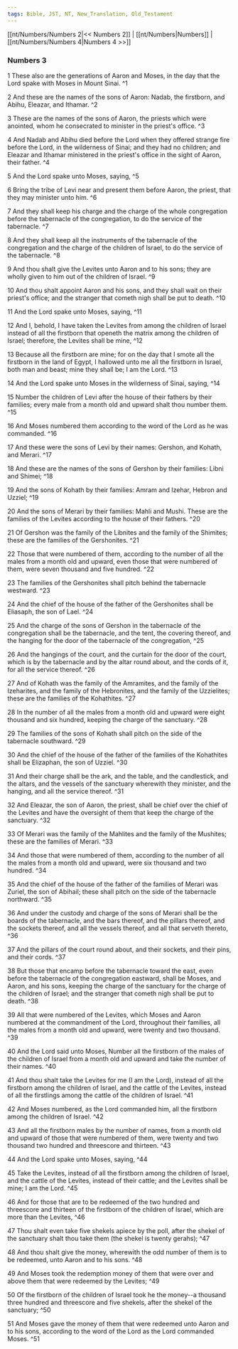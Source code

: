 ```yaml
---
tags: Bible, JST, NT, New_Translation, Old_Testament
---
```


[[nt/Numbers/Numbers 2|<< Numbers 2]] | [[nt/Numbers|Numbers]] | [[nt/Numbers/Numbers 4|Numbers 4 >>]]

### Numbers 3

1 These also are the generations of Aaron and Moses, in the day that the Lord spake with Moses in Mount Sinai.  ^1

2 And these are the names of the sons of Aaron: Nadab, the firstborn, and Abihu, Eleazar, and Ithamar.  ^2

3 These are the names of the sons of Aaron, the priests which were anointed, whom he consecrated to minister in the priest\'s office.  ^3

4 And Nadab and Abihu died before the Lord when they offered strange fire before the Lord, in the wilderness of Sinai; and they had no children; and Eleazar and Ithamar ministered in the priest\'s office in the sight of Aaron, their father.  ^4

5 And the Lord spake unto Moses, saying,  ^5

6 Bring the tribe of Levi near and present them before Aaron, the priest, that they may minister unto him.  ^6

7 And they shall keep his charge and the charge of the whole congregation before the tabernacle of the congregation, to do the service of the tabernacle.  ^7

8 And they shall keep all the instruments of the tabernacle of the congregation and the charge of the children of Israel, to do the service of the tabernacle.  ^8

9 And thou shalt give the Levites unto Aaron and to his sons; they are wholly given to him out of the children of Israel.  ^9

10 And thou shalt appoint Aaron and his sons, and they shall wait on their priest\'s office; and the stranger that cometh nigh shall be put to death.  ^10

11 And the Lord spake unto Moses, saying,  ^11

12 And I, behold, I have taken the Levites from among the children of Israel instead of all the firstborn that openeth the matrix among the children of Israel; therefore, the Levites shall be mine,  ^12

13 Because all the firstborn are mine; for on the day that I smote all the firstborn in the land of Egypt, I hallowed unto me all the firstborn in Israel, both man and beast; mine they shall be; I am the Lord.  ^13

14 And the Lord spake unto Moses in the wilderness of Sinai, saying,  ^14

15 Number the children of Levi after the house of their fathers by their families; every male from a month old and upward shalt thou number them.  ^15

16 And Moses numbered them according to the word of the Lord as he was commanded.  ^16

17 And these were the sons of Levi by their names: Gershon, and Kohath, and Merari.  ^17

18 And these are the names of the sons of Gershon by their families: Libni and Shimei;  ^18

19 And the sons of Kohath by their families: Amram and Izehar, Hebron and Uzziel;  ^19

20 And the sons of Merari by their families: Mahli and Mushi. These are the families of the Levites according to the house of their fathers.  ^20

21 Of Gershon was the family of the Libnites and the family of the Shimites; these are the families of the Gershonites.  ^21

22 Those that were numbered of them, according to the number of all the males from a month old and upward, even those that were numbered of them, were seven thousand and five hundred.  ^22

23 The families of the Gershonites shall pitch behind the tabernacle westward.  ^23

24 And the chief of the house of the father of the Gershonites shall be Eliasaph, the son of Lael.  ^24

25 And the charge of the sons of Gershon in the tabernacle of the congregation shall be the tabernacle, and the tent, the covering thereof, and the hanging for the door of the tabernacle of the congregation,  ^25

26 And the hangings of the court, and the curtain for the door of the court, which is by the tabernacle and by the altar round about, and the cords of it, for all the service thereof.  ^26

27 And of Kohath was the family of the Amramites, and the family of the Izeharites, and the family of the Hebronites, and the family of the Uzzielites; these are the families of the Kohathites.  ^27

28 In the number of all the males from a month old and upward were eight thousand and six hundred, keeping the charge of the sanctuary.  ^28

29 The families of the sons of Kohath shall pitch on the side of the tabernacle southward.  ^29

30 And the chief of the house of the father of the families of the Kohathites shall be Elizaphan, the son of Uzziel.  ^30

31 And their charge shall be the ark, and the table, and the candlestick, and the altars, and the vessels of the sanctuary wherewith they minister, and the hanging, and all the service thereof.  ^31

32 And Eleazar, the son of Aaron, the priest, shall be chief over the chief of the Levites and have the oversight of them that keep the charge of the sanctuary.  ^32

33 Of Merari was the family of the Mahlites and the family of the Mushites; these are the families of Merari.  ^33

34 And those that were numbered of them, according to the number of all the males from a month old and upward, were six thousand and two hundred.  ^34

35 And the chief of the house of the father of the families of Merari was Zuriel, the son of Abihail; these shall pitch on the side of the tabernacle northward.  ^35

36 And under the custody and charge of the sons of Merari shall be the boards of the tabernacle, and the bars thereof, and the pillars thereof, and the sockets thereof, and all the vessels thereof, and all that serveth thereto,  ^36

37 And the pillars of the court round about, and their sockets, and their pins, and their cords.  ^37

38 But those that encamp before the tabernacle toward the east, even before the tabernacle of the congregation eastward, shall be Moses, and Aaron, and his sons, keeping the charge of the sanctuary for the charge of the children of Israel; and the stranger that cometh nigh shall be put to death.  ^38

39 All that were numbered of the Levites, which Moses and Aaron numbered at the commandment of the Lord, throughout their families, all the males from a month old and upward, were twenty and two thousand.  ^39

40 And the Lord said unto Moses, Number all the firstborn of the males of the children of Israel from a month old and upward and take the number of their names.  ^40

41 And thou shalt take the Levites for me (I am the Lord), instead of all the firstborn among the children of Israel, and the cattle of the Levites, instead of all the firstlings among the cattle of the children of Israel.  ^41

42 And Moses numbered, as the Lord commanded him, all the firstborn among the children of Israel.  ^42

43 And all the firstborn males by the number of names, from a month old and upward of those that were numbered of them, were twenty and two thousand two hundred and threescore and thirteen.  ^43

44 And the Lord spake unto Moses, saying,  ^44

45 Take the Levites, instead of all the firstborn among the children of Israel, and the cattle of the Levites, instead of their cattle; and the Levites shall be mine; I am the Lord.  ^45

46 And for those that are to be redeemed of the two hundred and threescore and thirteen of the firstborn of the children of Israel, which are more than the Levites,  ^46

47 Thou shalt even take five shekels apiece by the poll, after the shekel of the sanctuary shalt thou take them (the shekel is twenty gerahs);  ^47

48 And thou shalt give the money, wherewith the odd number of them is to be redeemed, unto Aaron and to his sons.  ^48

49 And Moses took the redemption money of them that were over and above them that were redeemed by the Levites;  ^49

50 Of the firstborn of the children of Israel took he the money\--a thousand three hundred and threescore and five shekels, after the shekel of the sanctuary;  ^50

51 And Moses gave the money of them that were redeemed unto Aaron and to his sons, according to the word of the Lord as the Lord commanded Moses.  ^51

 
